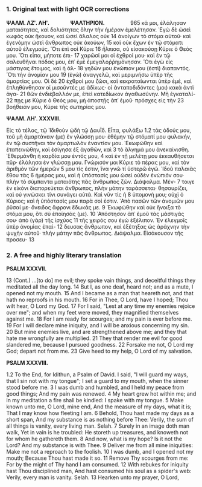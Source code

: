 ### 1. Original text with light OCR corrections

**ΨΑΛΜ. ΛΖʹ. ΛΗʹ.** ㅤㅤㅤㅤ**ΨΑΛΤΗΡΙΟΝ.** ㅤㅤㅤㅤㅤ965
κά μοι, ἐλάλησαν ματαιότητας, καὶ δολιότητας ὅλην τὴν ἡμέραν
ἐμελέτησαν. ᾽Εγὼ δὲ ὡσεὶ κωφὸς οὐκ ἤκουον, καὶ ὡσεὶ ἄλαλος οὐκ 14
ἀνοίγων τὸ στόμα αὐτοῦ· καὶ ἐγενόμην ὡσεὶ ἄνθρωπος οὐκ ἀκούων, 15
καὶ οὐκ ἔχων ἐν τῷ στόματι αὐτοῦ ἐλεγμούς. Ὅτι ἐπὶ σοὶ Κύριε 16
ἤλπισα, σὺ εἰσακούσῃ Κύριε ὁ Θεός μου. Ὅτι εἶπα, μήποτε ἐπι- 17
χαρῶσί μοι οἱ ἐχθροί μου· καὶ ἐν τῷ σαλευθῆναι πόδας μου, ἐπ᾽
ἐμὲ ἐμεγαλοῤῥημόνησαν. Ὅτι ἐγὼ εἰς μάστιγας ἔτοιμος, καὶ ἡ ἀλ- 18
γηδών μου ἐνώπιον μου (ἐστὶ) διαπαντός. Ὅτι τὴν ἀνομίαν μου 19
(ἐγὼ) ἀναγγελῶ, καὶ μεριμνήσω ὑπὲρ τῆς ἁμαρτίας μου. Οἱ δὲ 20
ἐχθροί μου ζῶσι, καὶ κεκραταίωνται ὑπὲρ ἐμέ, καὶ ἐπληθύνθησαν
οἱ μισοῦντές με ἀδίκως· οἱ ἀνταποδιδόντες (μοι) κακὰ ἀντὶ ἀγα- 21
θῶν ἐνδιέβαλλόν με, ἐπεὶ κατεδίωκον ἀγαθωσύνην. Μὴ ἐγκαταλί- 22
πῃς με Κύριε ὁ Θεός μου, μὴ ἀποστῇς ἀπ᾽ ἐμοῦ· πρόσχες εἰς τὴν 23
βοήθειάν μου, Κύριε τῆς σωτηρίας μου.

**ΨΑΛΜ. ΛΗʹ. XXXVIII.**

Εἰς τὸ τέλος, τῷ ᾽Ιδιθοὺν ᾠδὴ τῷ Δαυΐδ. Εἶπα, φυλάξω 1.2
τὰς ὁδούς μου, τοῦ μὴ ἁμαρτάνειν (με) ἐν γλώσσῃ μου· ἐθέμην τῷ
στόματί μου φυλακήν, ἐν τῷ συστῆναι τὸν ἁμαρτωλὸν ἐναντίον
μου. ᾽Εκωφώθην καὶ ἐταπεινώθην, καὶ ἐσίγησα ἐξ ἀγαθῶν, καὶ 3
τὸ ἄλγημά μου ἀνεκαίνισθη. ᾽Εθερμάνθη ἡ καρδία μου ἐντός μου, 4
καὶ ἐν τῇ μελέτῃ μου ἐκκαυθήσεται πῦρ· ἐλάλησα ἐν γλώσσῃ μου.
Γνώρισόν μοι Κύριε τὸ πέρας μου, καὶ τὸν ἀριθμὸν τῶν ἡμερῶν 5
μου τίς ἐστιν, ἵνα γνῶ τί ὑστερῶ ἐγώ. ᾽Ιδοὺ παλαιὰς ἔθου τὰς 6
ἡμέρας μου, καὶ ἡ ὑπόστασίς μου ὡσεὶ οὐδὲν ἐνώπιόν σου· πλὴν
τὸ σύμπαντα ματαιότης πᾶς ἄνθρωπος ζῶν. Διάψαλμα. Μέν- 7
τοιγε ἐν εἰκόνι διαπορεύεται ἄνθρωπος, πλὴν μάτην ταράσσεται·
θησαυρίζει, καὶ οὐ γινώσκει τίνι συνάγει αὐτά. Καὶ νῦν τίς ἡ 8
ὑπομονή μου; οὐχὶ ὁ Κύριος; καὶ ἡ ὑπόστασίς μου παρὰ σοί ἐστιν.
᾽Απὸ πασῶν τῶν ἀνομιῶν μου ῥῦσαί με· ὄνειδος ἄφρονι ἔδωκάς με. 9
᾽Εκωφώθην καὶ οὐκ ἤνοιξα τὸ στόμα μου, ὅτι σὺ ἐποίησάς (με). 10
᾽Απόστησον ἀπ᾽ ἐμοῦ τὰς μάστιγάς σου· ἀπὸ (γὰρ) τῆς ἰσχύος 11
τῆς χειρός σου ἐγὼ ἐξέλιπον. ᾽Εν ἐλεγμοῖς ὑπὲρ ἀνομίας ἐπαί- 12
δευσας ἄνθρωπον, καὶ ἐξέτηξας ὡς ἀράχνην τὴν ψυχὴν αὐτοῦ·
πλὴν μάτην πᾶς ἄνθρωπος. Διάψαλμα. Εἰσάκουσον τῆς προσευ- 13

### 2. A free and highly literary translation

**PSALM XXXVII.**

13 (Cont.) ...[to do] me evil; they spoke vain things, and deceitful things they meditated all the day long.
14 But I, as one deaf, heard not; and as a mute, I opened not my mouth.
15 And I became as a man that heareth not, and that hath no reproofs in his mouth.
16 For in Thee, O Lord, have I hoped; Thou wilt hear, O Lord my God.
17 For I said, "Lest at any time my enemies rejoice over me"; and when my feet were moved, they magnified themselves against me.
18 For I am ready for scourges; and my pain is ever before me.
19 For I will declare mine iniquity, and I will be anxious concerning my sin.
20 But mine enemies live, and are strengthened above me; and they that hate me wrongfully are multiplied.
21 They that render me evil for good slandered me, because I pursued goodness.
22 Forsake me not, O Lord my God; depart not from me.
23 Give heed to my help, O Lord of my salvation.

**PSALM XXXVIII.**

1.2 To the End, for Idithun, a Psalm of David.
I said, "I will guard my ways, that I sin not with my tongue";
I set a guard to my mouth, when the sinner stood before me.
3 I was dumb and humbled, and I held my peace from good things;
And my pain was renewed.
4 My heart grew hot within me; and in my meditation a fire shall be kindled:
I spake with my tongue.
5 Make known unto me, O Lord, mine end,
And the measure of my days, what it is;
That I may know how fleeting I am.
6 Behold, Thou hast made my days as a short span,
And my substance is as nothing before Thee:
Verily, the sum of all things is vanity, every living man. Selah.
7 Surely in an image doth man walk,
Yet in vain is he troubled:
He storeth up treasures, and knoweth not for whom he gathereth them.
8 And now, what is my hope? Is it not the Lord?
And my substance is with Thee.
9 Deliver me from all mine iniquities:
Make me not a reproach to the foolish.
10 I was dumb, and I opened not my mouth;
Because Thou hast made it so.
11 Remove Thy scourges from me:
For by the might of Thy hand I am consumed.
12 With rebukes for iniquity hast Thou disciplined man,
And hast consumed his soul as a spider's web:
Verily, every man is vanity. Selah.
13 Hearken unto my prayer, O Lord,